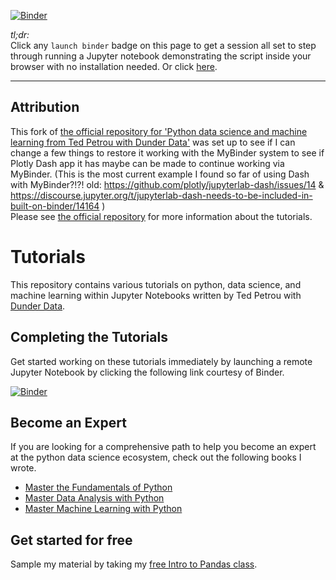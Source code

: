 [![Binder](https://mybinder.org/badge_logo.svg)](https://mybinder.org/v2/gh/fomightez/DashfromDunder/master?urlpath=%2Flab%2Ftree%2FVisualization%20Tutorials/Interactive%20Analytics%20Dashboard%20with%20Dash%20by%20Plotly/Tutorial_trying_jupyter_dash_updateJuly2024.ipynb)

*tl;dr:*  
Click any `launch binder` badge on this page to get a session all set to step through running a Jupyter notebook demonstrating the script inside your browser with no installation needed. Or click [here](https://mybinder.org/v2/gh/fomightez/DashfromDunder/master?urlpath=%2Flab%2Ftree%2FVisualization%20Tutorials/Interactive%20Analytics%20Dashboard%20with%20Dash%20by%20Plotly/Tutorial_trying_jupyter_dash_updateJuly2024.ipynb).

---------------
Attribution
----------
This fork of [the official repository for 'Python data science and machine learning from Ted Petrou with Dunder Data'](https://github.com/DunderData/Tutorials) was set up to see if I can change a few things to restore it working with the MyBinder system to see if Plotly Dash app it has maybe can be made to continue working via MyBinder. (This is the most current example I found so far of using Dash with MyBinder?!?! old: https://github.com/plotly/jupyterlab-dash/issues/14 & https://discourse.jupyter.org/t/jupyterlab-dash-needs-to-be-included-in-built-on-binder/14164 )  
Please see [the official repository](https://github.com/DunderData/Tutorials) for more information about the tutorials.  


# Tutorials

This repository contains various tutorials on python, data science, and machine learning within Jupyter Notebooks written by Ted Petrou with [Dunder Data][0].

## Completing the Tutorials

Get started working on these tutorials immediately by launching a remote Jupyter Notebook by clicking the following link courtesy of Binder.

[![Binder](https://mybinder.org/badge_logo.svg)](https://mybinder.org/v2/gh/fomightez/DashfromDunder/master?urlpath=%2Flab%2Ftree%2FVisualization%20Tutorials/Interactive%20Analytics%20Dashboard%20with%20Dash%20by%20Plotly/Tutorial_trying_jupyter_dash_updateJuly2024.ipynb)

## Become an Expert

If you are looking for a comprehensive path to help you become an expert at the python data science ecosystem, check out the following books I wrote.

* [Master the Fundamentals of Python][1]
* [Master Data Analysis with Python][2]
* [Master Machine Learning with Python][3]

## Get started for free

Sample my material by taking my [free Intro to Pandas class][4].

[0]: https://dunderdata.com
[1]: https://www.dunderdata.com/master-the-fundamentals-of-python
[2]: https://www.dunderdata.com/master-data-analysis-with-python
[3]: https://www.dunderdata.com/master-machine-learning-with-python
[4]: https://www.dunderdata.com/intro-to-pandas
